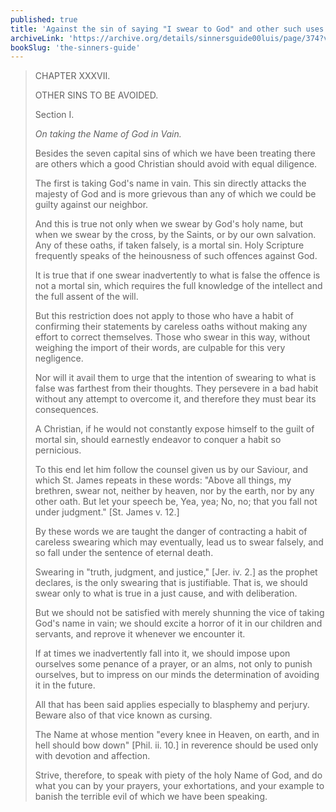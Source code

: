 ```yaml
---
published: true
title: 'Against the sin of saying "I swear to God" and other such uses of God’s name in vain or falsely'
archiveLink: 'https://archive.org/details/sinnersguide00luis/page/374?view=theater'
bookSlug: 'the-sinners-guide'
---
```


> CHAPTER XXXVII.
>
> OTHER SINS TO BE AVOIDED.
>
> Section I.
>
> *On taking the Name of God in Vain.*
>
> Besides the seven capital sins of which we have been treating there are others which a good Christian should avoid with equal diligence.
>
> The first is taking God's name in vain. This sin directly attacks the majesty of God and is more grievous than any of which we could be guilty against our neighbor.
>
> And this is true not only when we swear by God's holy name, but when we swear by the cross, by the Saints, or by our own salvation. Any of these oaths, if taken falsely, is a mortal sin. Holy Scripture frequently speaks of the heinousness of such offences against God.
>
> It is true that if one swear inadvertently to what is false the offence is not a mortal sin, which requires the full knowledge of the intellect and the full assent of the will.
>
> But this restriction does not apply to those who have a habit of confirming their statements by careless oaths without making any effort to correct themselves. Those who swear in this way, without weighing the import of their words, are culpable for this very negligence.
>
> Nor will it avail them to urge that the intention of swearing to what is false was farthest from their thoughts. They persevere in a bad habit without any attempt to overcome it, and therefore they must bear its consequences.
>
> A Christian, if he would not constantly expose himself to the guilt of mortal sin, should earnestly endeavor to conquer a habit so pernicious.
>
> To this end let him follow the counsel given us by our Saviour, and which St. James repeats in these words: "Above all things, my brethren, swear not, neither by heaven, nor by the earth, nor by any other oath. But let your speech be, Yea, yea; No, no; that you fall not under judgment." [St. James v. 12.]
>
> By these words we are taught the danger of contracting a habit of careless swearing which may eventually, lead us to swear falsely, and so fall under the sentence of eternal death.
>
> Swearing in "truth, judgment, and justice," [Jer. iv. 2.] as the prophet declares, is the only swearing that is justifiable. That is, we should swear only to what is true in a just cause, and with deliberation.
>
> But we should not be satisfied with merely shunning the vice of taking God's name in vain; we should excite a horror of it in our children and servants, and reprove it whenever we encounter it.
>
> If at times we inadvertently fall into it, we should impose upon ourselves some penance of a prayer, or an alms, not only to punish ourselves, but to impress on our minds the determination of avoiding it in the future.
>
> All that has been said applies especially to blasphemy and perjury. Beware also of that vice known as cursing.
>
> The Name at whose mention "every knee in Heaven, on earth, and in hell should bow down" [Phil. ii. 10.] in reverence should be used only with devotion and affection.
>
> Strive, therefore, to speak with piety of the holy Name of God, and do what you can by your prayers, your exhortations, and your example to banish the terrible evil of which we have been speaking.
